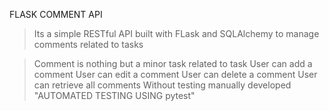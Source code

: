 <!-- Title -->

FLASK COMMENT API


<!-- Goal of the Web APP -->

> Its a simple RESTful API built with FLask and SQLAlchemy to manage comments related to tasks


<!-- FEATURES OF "FLASK COMMENT API" -->

> Comment is nothing but a minor task related to task
> User can add a comment
> User can edit a comment
> User can delete a comment
> User can retrieve all comments
>Without testing manually developed "AUTOMATED TESTING USING pytest"

